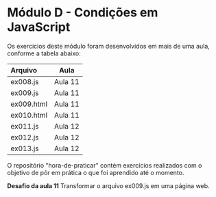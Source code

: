# Módulo D - Condições em JavaScript

Os exercícios deste módulo foram desenvolvidos em mais de uma aula, conforme a tabela abaixo:

| Arquivo    | Aula    |
| :--------- | ------- |
| ex008.js   | Aula 11 |
| ex009.js   | Aula 11 |
| ex009.html | Aula 11 |
| ex010.html | Aula 11 |
| ex011.js   | Aula 12 |
| ex012.js   | Aula 12 |
| ex013.js   | Aula 12 |

O repositório "hora-de-praticar" contém exercícios realizados com o objetivo de pôr em prática o que foi aprendido até o momento.

**Desafio da aula 11**
Transformar o arquivo ex009.js em uma página web.
